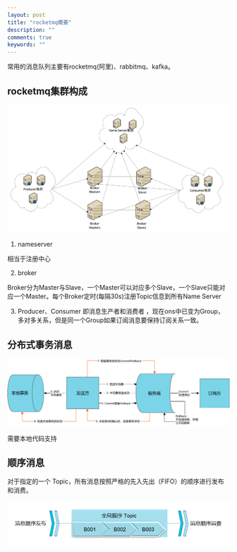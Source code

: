 ```yaml
---
layout: post
title: "rocketmq概要"
description: ""
comments: true
keywords: ""
---
```



常用的消息队列主要有rocketmq(阿里)、rabbitmq、kafka。

## rocketmq集群构成

![rocketmq](/assets/images/rocketmq.png)


1. nameserver

相当于注册中心

2. broker

Broker分为Master与Slave，一个Master可以对应多个Slave，一个Slave只能对应一个Master。每个Broker定时(每隔30s)注册Topic信息到所有Name Server

3. Producer、Consumer
即消息生产者和消费者 ，现在ons中已变为Group，多对多关系，但是同一个Group如果订阅消息要保持订阅关系一致。

## 分布式事务消息

![事务消息](/assets/images/事务消息图片.png)

需要本地代码支持

## 顺序消息

对于指定的一个 Topic，所有消息按照严格的先入先出（FIFO）的顺序进行发布和消费。

![全局顺序](/assets/images/全局顺序.png)


